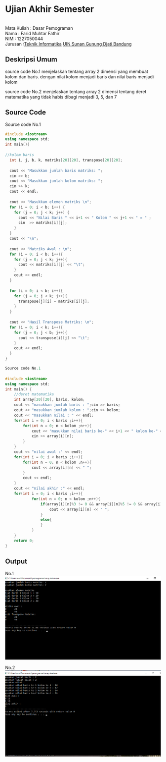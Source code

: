 # Ujian Akhir Semester 
<br>Mata Kuliah 	: Dasar Pemograman 
<br> Nama	      	: Farid Muhtar Fathir
<br>NIM		        : 1227050044
<br>Jurusan		:[Teknik Informatika](http://if.uinsgd.ac.id/) [UIN Sunan Gunung Djati Bandung](https://uinsgd.ac.id/) 

## Deskripsi Umum
source code No.1
menjelaskan tentang array 2 dimensi yang membuat kolom dan baris. dengan nilai kolom menjadi baris dan nilai baris menjadi kolom

source code No.2
menjelaskan tentang array 2 dimensi tentang deret matematika yang tidak habis dibagi menjadi 3, 5, dan 7

## Source Code
Source code No.1
```cpp
#include <iostream>
using namespace std;
int main(){
	
//kolom baris
  int i, j, b, k, matriks[20][20], transpose[20][20];

  cout << "Masukkan jumlah baris matriks: ";
  cin >> b;
  cout << "Masukkan jumlah kolom matriks: ";
  cin >> k;
  cout << endl;

  cout << "Masukkan elemen matriks \n";
  for (i = 0; i < b; i++) {
    for (j = 0; j < k; j++) {
      cout << "Nilai Baris " << i+1 << " Kolom " << j+1 << " = " ;
	  cin  >> matriks[i][j];
    }
  }
  cout << "\n";

  cout << "Matriks Awal : \n";
  for (i = 0; i < b; i++){
    for (j = 0; j < k; j++){
      cout << matriks[i][j] << "\t";
    }
    cout << endl;
  }
   
  for (i = 0; i < b; i++){
    for (j = 0; j < k; j++){
      transpose[j][i] = matriks[i][j];
    }
  }

  cout << "Hasil Transpose Matriks: \n";
  for (i = 0; i < k; i++){
    for (j = 0; j < b; j++){
      cout << transpose[i][j] << "\t";
    }
    cout << endl;
  }
}

```

```cpp
Source code No.1

#include <iostream>
using namespace std;
int main() {
	//deret matematika
	int array[20][20], baris, kolom;
    cout << "masukkan jumlah baris : ";cin >> baris;
    cout << "masukkan jumlah kolom : ";cin >> kolom;
    cout << "masukkan nilai : " << endl;
    for(int i = 0; i < baris ;i++){
        for(int n = 0; n < kolom ;n++){
            cout << "masukkan nilai baris ke-" << i+1 << " kolom ke-" << n+1 << " : ";
            cin >> array[i][n];
        }
    }
    cout << "nilai awal :" << endl;
    for(int i = 0; i < baris ;i++){
        for(int n = 0; n < kolom ;n++){
            cout << array[i][n] << " ";
        }
        cout << endl;
    }
    cout << "nilai akhir :" << endl;
    for(int i = 0; i < baris ;i++){
            for(int n = 0; n < kolom ;n++){
                if(array[i][n]%3 != 0 && array[i][n]%5 != 0 && array[i][n]%7 != 0){
                    cout << array[i][n] << " ";
                }
                else{
                }
            }
    }
    return 0;
}
```
## Output
No.1
<img src="https://github.com/faridmuhtarfathir/UAS-PRAKTIKUM-DASPROG/blob/main/Screenshot%20(9).png">

No.2
<img src="https://github.com/faridmuhtarfathir/UAS-PRAKTIKUM-DASPROG/blob/main/Screenshot%20(11).png">
